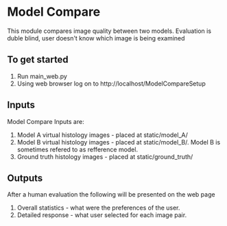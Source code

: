 # Model Compare
This module compares image quality between two models.
Evaluation is duble blind, user doesn't know which image is being examined

## To get started
1. Run main_web.py
2. Using web browser log on to http://localhost/ModelCompareSetup

## Inputs
Model Compare Inputs are:
1. Model A virtual histology images - placed at static/model_A/
2. Model B virtual histology images - placed at static/model_B/. Model B is sometimes refered to as refference model.
3. Ground truth histology images - placed at static/ground_truth/

## Outputs
After a human evaluation the following will be presented on the web page
1. Overall statistics - what were the preferences of the user.
2. Detailed response - what user selected for each image pair.
